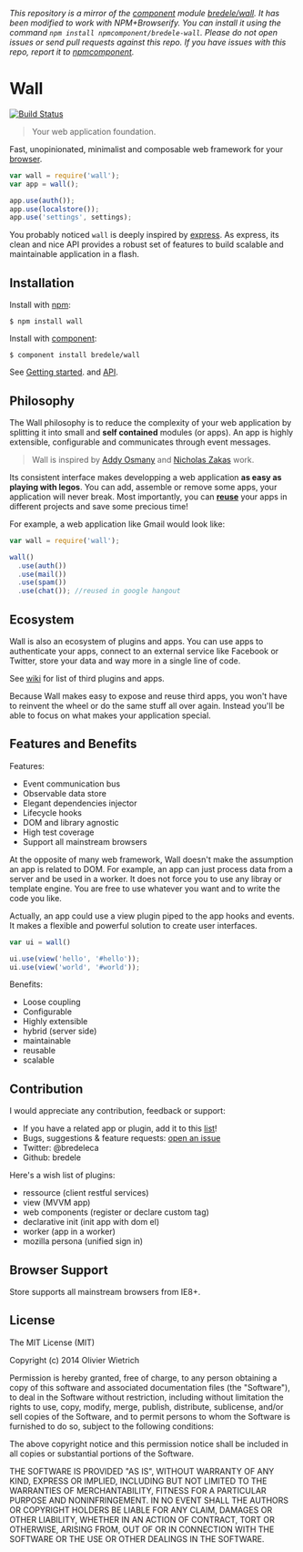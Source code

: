 *This repository is a mirror of the [component](http://component.io) module [bredele/wall](http://github.com/bredele/wall). It has been modified to work with NPM+Browserify. You can install it using the command `npm install npmcomponent/bredele-wall`. Please do not open issues or send pull requests against this repo. If you have issues with this repo, report it to [npmcomponent](https://github.com/airportyh/npmcomponent).*
# Wall

[![Build Status](https://travis-ci.org/bredele/wall.png?branch=master)](https://travis-ci.org/bredele/wall)

  > Your web application foundation.

  Fast, unopinionated, minimalist and composable web framework for your [browser](#browser-support).  

```js
var wall = require('wall');
var app = wall();

app.use(auth());
app.use(localstore());
app.use('settings', settings);
```

  You probably noticed `wall` is deeply inspired by [express](https://github.com/visionmedia/express). As express, its clean and nice API provides a robust set of features to build scalable and maintainable application in a flash.

## Installation

  Install with [npm](http://nodejs.org):

    $ npm install wall

  Install with [component](http://component.io):

    $ component install bredele/wall

See [Getting started](https://github.com/bredele/wall/wiki/Getting-started).
and [API](https://github.com/bredele/wall/wiki/API-Reference).

## Philosophy

  The Wall philosophy is to reduce the complexity of your web application by splitting it into small and **self contained** modules (or apps). An app is highly extensible, configurable and communicates through event messages. 

  > Wall is inspired by [Addy Osmany](http://addyosmani.com/largescalejavascript/) and [Nicholas Zakas](http://www.slideshare.net/nzakas/scalable-javascript-application-architecture-2012) work.

  Its consistent interface makes developping a web application **as easy as playing with legos**. You can add, assemble or remove some apps, your application will never break. Most importantly, you can **[reuse](#ecosystem)** your apps in different projects and save some precious time!

  For example, a web application like Gmail would look like:

```js
var wall = require('wall');

wall()
  .use(auth())
  .use(mail())
  .use(spam())
  .use(chat()); //reused in google hangout
```

## Ecosystem

  Wall is also an ecosystem of plugins and apps. You can use apps to authenticate your apps, connect to an external service like Facebook or Twitter, store your data and way more in a single line of code. 

  See [wiki](https://github.com/bredele/wall/wiki/Plugins-and-apps) for list of third plugins and apps.

  Because Wall makes easy to expose and reuse third apps, you won't have to reinvent the wheel or do the same stuff all over again. Instead you'll be able to focus on what makes your application special.

## Features and Benefits

Features:

  - Event communication bus
  - Observable data store
  - Elegant dependencies injector
  - Lifecycle hooks
  - DOM and library agnostic
  - High test coverage
  - Support all mainstream browsers

At the opposite of many web framework, Wall doesn't make the assumption an app is related to DOM. For example, an app can just process data from a server and be used in a worker.
It does not force you to use any libray or template engine. You are free to use whatever you want and to write the code you like. 

Actually, an app could use a view plugin piped to the app hooks and events. It makes a flexible and powerful solution to create user interfaces.

```js
var ui = wall()

ui.use(view('hello', '#hello'));
ui.use(view('world', '#world'));
```

Benefits:

  - Loose coupling
  - Configurable
  - Highly extensible
  - hybrid (server side)
  - maintainable
  - reusable
  - scalable

## Contribution
I would appreciate any contribution, feedback or support:
   - If you have a related app or plugin, add it to this [list](https://github.com/bredele/wall/wiki/Plugins-and-apps)!
   - Bugs, suggestions & feature requests: [open an issue](https://github.com/bredele/wall/issues)
   - Twitter: @bredeleca
   - Github: bredele

Here's a wish list of plugins:
  - ressource (client restful services)
  - view (MVVM app)
  - web components (register or declare custom tag)
  - declarative init (init app with dom el)
  - worker (app in a worker)
  - mozilla persona (unified sign in)

## Browser Support

Store supports all mainstream browsers from IE8+.

## License

  The MIT License (MIT)

  Copyright (c) 2014 <Olivier Wietrich> Olivier Wietrich

  Permission is hereby granted, free of charge, to any person obtaining a copy
  of this software and associated documentation files (the "Software"), to deal
  in the Software without restriction, including without limitation the rights
  to use, copy, modify, merge, publish, distribute, sublicense, and/or sell
  copies of the Software, and to permit persons to whom the Software is
  furnished to do so, subject to the following conditions:

  The above copyright notice and this permission notice shall be included in
  all copies or substantial portions of the Software.

  THE SOFTWARE IS PROVIDED "AS IS", WITHOUT WARRANTY OF ANY KIND, EXPRESS OR
  IMPLIED, INCLUDING BUT NOT LIMITED TO THE WARRANTIES OF MERCHANTABILITY,
  FITNESS FOR A PARTICULAR PURPOSE AND NONINFRINGEMENT. IN NO EVENT SHALL THE
  AUTHORS OR COPYRIGHT HOLDERS BE LIABLE FOR ANY CLAIM, DAMAGES OR OTHER
  LIABILITY, WHETHER IN AN ACTION OF CONTRACT, TORT OR OTHERWISE, ARISING FROM,
  OUT OF OR IN CONNECTION WITH THE SOFTWARE OR THE USE OR OTHER DEALINGS IN
  THE SOFTWARE.
